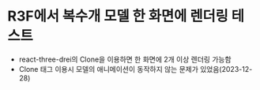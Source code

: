 # R3F에서 복수개 모델 한 화면에 렌더링 테스트

- react-three-drei의 Clone을 이용하면 한 화면에 2개 이상 렌더링 가능함
- Clone 태그 이용시 모델의 애니메이션이 동작하지 않는 문제가 있었음(2023-12-28)
